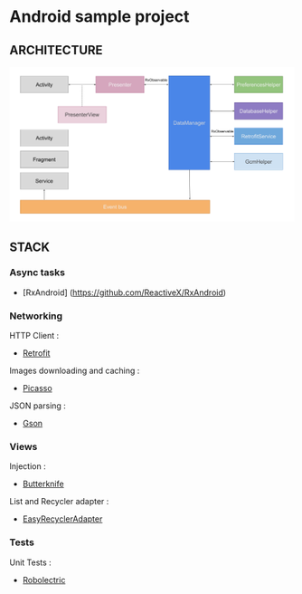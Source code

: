 # Android sample project

## ARCHITECTURE

![architecture](doc/architecture/architecture.png)

## STACK

### Async tasks

- [RxAndroid] (https://github.com/ReactiveX/RxAndroid)

### Networking

HTTP Client :

- [Retrofit](https://github.com/square/retrofit)

Images downloading and caching :

- [Picasso](http://square.github.io/picasso/)

JSON parsing :

- [Gson](https://code.google.com/p/google-gson/)

### Views

Injection :

- [Butterknife](http://jakewharton.github.io/butterknife/)

List and Recycler adapter :

- [EasyRecyclerAdapter](https://github.com/ribot/easy-adapter)

### Tests

Unit Tests :

- [Robolectric](http://robolectric.org/)

